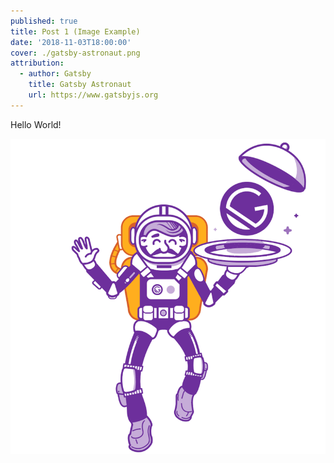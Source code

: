 ```yaml
---
published: true
title: Post 1 (Image Example)
date: '2018-11-03T18:00:00'
cover: ./gatsby-astronaut.png
attribution:
  - author: Gatsby
    title: Gatsby Astronaut
    url: https://www.gatsbyjs.org
---
```


Hello World!

![Astronaut](./gatsby-astronaut.png 'Image of an Astronaut.')
